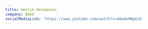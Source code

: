```yaml
---
title: Henrik Hermansen
company: Bekk
socialMediaLink: 'https://www.youtube.com/watch?v=dQw4w9WgXcQ'
---
```


